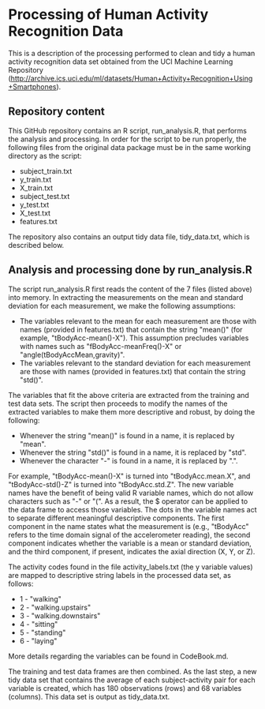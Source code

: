 Processing of Human Activity Recognition Data
===========

This is a description of the processing performed to clean and tidy a human
activity recognition data set obtained from the UCI Machine Learning Repository
(http://archive.ics.uci.edu/ml/datasets/Human+Activity+Recognition+Using+Smartphones).

## Repository content

This GitHub repository contains an R script, run_analysis.R, that performs the
analysis and processing.  In order for the script to be run properly, the
following files from the original data package must be in the same working
directory as the script:

* subject_train.txt
* y_train.txt
* X_train.txt
* subject_test.txt
* y_test.txt
* X_test.txt
* features.txt

The repository also contains an output tidy data file, tidy_data.txt, which is
described below.

## Analysis and processing done by run_analysis.R

The script run_analysis.R first reads the content of the 7 files (listed above)
into memory.  In extracting the measurements on the mean and standard deviation
for each measurement, we make the following assumptions:

* The variables relevant to the mean for each measurement are those with names (provided in features.txt) that contain the string "mean()" (for example, "tBodyAcc-mean()-X").  This assumption precludes variables with names such as "fBodyAcc-meanFreq()-X" or "angle(tBodyAccMean,gravity)".
* The variables relevant to the standard deviation for each measurement are those with names (provided in features.txt) that contain the string "std()".

The variables that fit the above criteria are extracted from the training and test data sets.  The script then proceeds to modify the names of the extracted variables to make them more descriptive and robust, by doing the following:

* Whenever the string "mean()" is found in a name, it is replaced by "mean".
* Whenever the string "std()" is found in a name, it is replaced by "std".
* Whenever the character "-" is found in a name, it is replaced by ".".

For example, "tBodyAcc-mean()-X" is turned into "tBodyAcc.mean.X", and "tBodyAcc-std()-Z" is turned into "tBodyAcc.std.Z".  The new variable names have the benefit of being valid R variable names, which do not allow characters such as "-" or "(".  As a result, the $ operator can be applied to the data frame to access those variables.  The dots in the variable names act to separate different meaningful descriptive components.   The first component in the name states what the measurement is (e.g., "tBodyAcc" refers to the time domain signal of the accelerometer reading), the second component indicates whether the variable is a mean or standard deviation, and the third component, if present, indicates the axial direction (X, Y, or Z).

The activity codes found in the file activity_labels.txt (the y variable values) are mapped to descriptive string labels in the processed data set, as follows:

* 1 - "walking"
* 2 - "walking.upstairs"
* 3 - "walking.downstairs"
* 4 - "sitting"
* 5 - "standing"
* 6 - "laying"

More details regarding the variables can be found in CodeBook.md.

The training and test data frames are then combined.  As the last step, a new tidy data set that contains the average of each subject-activity pair for each variable is created, which has 180 observations (rows) and 68 variables (columns).  This data set is output as tidy_data.txt.